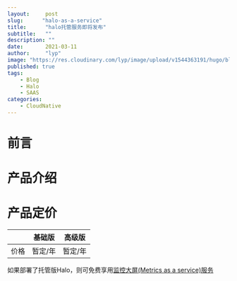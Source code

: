 ```yaml
---
layout:     post 
slug:      "halo-as-a-service"
title:      "halo托管服务即将发布"
subtitle:   ""
description: ""
date:       2021-03-11
author:     "lyp"
image: "https://res.cloudinary.com/lyp/image/upload/v1544363191/hugo/blog.github.io/743a4e9227e1f14cb24a1eb6db29e183.jpg"
published: true
tags:
    - Blog
    - Halo
    - SAAS
categories: 
    - CloudNative
---  
```


# 前言  

  

#  产品介绍  



#  产品定价   


|  |  基础版   | 高级版  |
|  ----|  ----  | ----  |
| 价格 | 暂定/年  | 暂定/年 |

如果部署了托管版Halo，则可免费享用[监控大屏(Metrics as a service)服务](https://liangyuanpeng.com/post/2021-03-11-metrics-as-a-service/)
